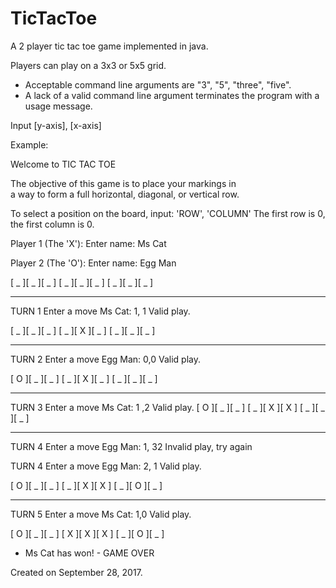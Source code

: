 # TicTacToe
A 2 player tic tac toe game implemented in java.

Players can play on a 3x3 or 5x5 grid.
- Acceptable command line arguments are "3", "5", "three", "five".
- A lack of a valid command line argument terminates the program with a usage message.

Input [y-axis], [x-axis]

Example:

   Welcome to  TIC TAC TOE 

   The objective of this game is to place your markings in  
   a way to form a full horizontal, diagonal, or vertical row.

   To select a position on the board, input:   'ROW', 'COLUMN' 
   The first row is 0, the first column is 0.
   
   Player 1 (The 'X'): Enter name: Ms Cat
   
   Player 2 (The 'O'): Enter name: Egg Man
   
   [ _ ][ _ ][ _ ]
   [ _ ][ _ ][ _ ]
   [ _ ][ _ ][ _ ]
   
   --------------
   TURN 1
   Enter a move Ms Cat: 1, 1
   Valid play.
   
   [ _ ][ _ ][ _ ]
   [ _ ][ X ][ _ ]
   [ _ ][ _ ][ _ ]
   
   --------------
   TURN 2
   Enter a move Egg Man: 0,0
   Valid play.
   
   [ O ][ _ ][ _ ]
   [ _ ][ X ][ _ ]
   [ _ ][ _ ][ _ ]
   
   --------------
   TURN 3
   Enter a move Ms Cat: 1 ,2
   Valid play.
   [ O ][ _ ][ _ ]
   [ _ ][ X ][ X ]
   [ _ ][ _ ][ _ ]

   --------------
   TURN 4
   Enter a move Egg Man: 1, 32
   Invalid play, try again
   
   TURN 4
   Enter a move Egg Man: 2, 1
   Valid play.

   [ O ][ _ ][ _ ]
   [ _ ][ X ][ X ]
   [ _ ][ O ][ _ ]
   
   --------------
   TURN 5
   Enter a move Ms Cat: 1,0
   Valid play.

   [ O ][ _ ][ _ ]
   [ X ][ X ][ X ]
   [ _ ][ O ][ _ ]
   
   - Ms Cat has won! -
   GAME OVER
   

Created on September 28, 2017.
